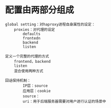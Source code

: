 # 配置由两部分组成
	global setting：对haproxy进程自身属性的设定：
		proxies：对代理的设定
			defaults
			frontedn
			backend
			listen

	定义一个完整的代理的方式
		frontend，backend
		listen
		混合使用两种方式

	回话保持机制：
			IP层：source
			应用层：cookie
			source：
			uri：用于后端服务器需要对用户进行认证的场景中